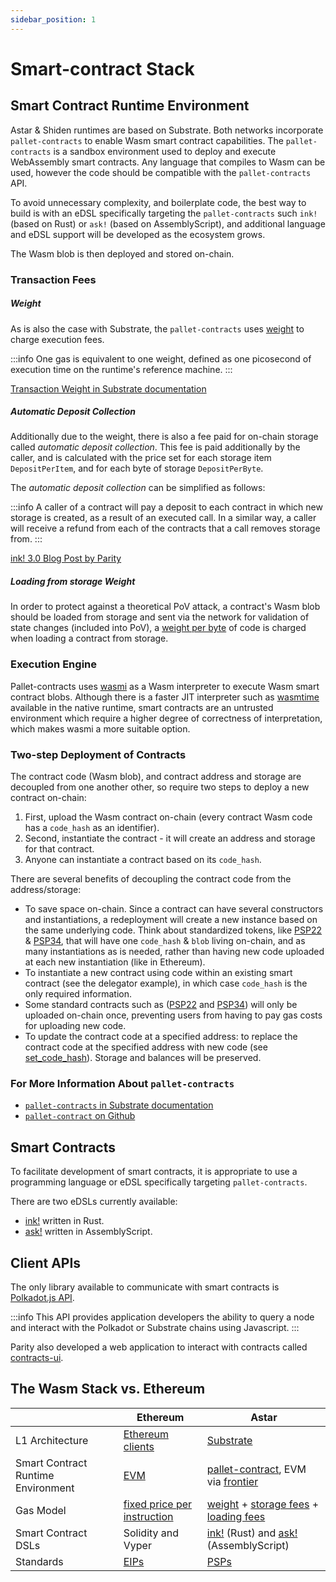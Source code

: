 ```yaml
---
sidebar_position: 1
---
```


# Smart-contract Stack

## Smart Contract Runtime Environment

Astar & Shiden runtimes are based on Substrate. Both networks incorporate `pallet-contracts` to enable Wasm smart contract capabilities. The `pallet-contracts` is a sandbox environment used to deploy and execute WebAssembly smart contracts. Any language that compiles to Wasm can be used, however the code should be compatible with the `pallet-contracts` API.

To avoid unnecessary complexity, and boilerplate code, the best way to build is with an eDSL specifically targeting the `pallet-contracts` such `ink!` (based on Rust) or `ask!` (based on AssemblyScript), and additional language and eDSL support will be developed as the ecosystem grows.

The Wasm blob is then deployed and stored on-chain.

### Transaction Fees

##### Weight

As is also the case with Substrate, the `pallet-contracts` uses [weight][weight] to charge execution fees.

:::info
One gas is equivalent to one weight, defined as one picosecond of execution time on the runtime's reference machine.
:::

[Transaction Weight in Substrate documentation][weight]

##### Automatic Deposit Collection

Additionally due to the weight, there is also a fee paid for on-chain storage called *automatic deposit collection*. This fee is paid additionally by the caller, and is calculated with the price set for each storage item `DepositPerItem`, and for each byte of storage `DepositPerByte`.

The *automatic deposit collection* can be simplified as follows:

:::info
A caller of a contract will pay a deposit to each contract in which new storage is created, as a result of an executed call. In a similar way, a caller will receive a refund from each of the contracts that a call removes storage from.
:::

[ink! 3.0 Blog Post by Parity](https://www.parity.io/blog/ink-3-0-paritys-rust-based-language-gets-a-major-update)

##### Loading from storage Weight
In order to protect against a theoretical PoV attack, a contract's Wasm blob should be loaded from storage and sent via the network for validation of state changes (included into PoV), a [weight per byte](https://github.com/paritytech/substrate/blob/97ae6be11b0132224a05634c508417f048894670/frame/contracts/src/lib.rs#L331-L350) of code is charged when loading a contract from storage.


### Execution Engine

Pallet-contracts uses [wasmi](https://github.com/paritytech/wasmi) as a Wasm interpreter to execute Wasm smart contract blobs. Although there is a faster JIT interpreter such as [wasmtime](https://github.com/bytecodealliance/wasmtime) available in the native runtime, smart contracts are an untrusted environment which require a higher degree of correctness of interpretation, which makes wasmi a more suitable option.

### Two-step Deployment of Contracts

The contract code (Wasm blob), and contract address and storage are decoupled from one another other, so require two steps to deploy a new contract on-chain:

1. First, upload the Wasm contract on-chain (every contract Wasm code has a `code_hash` as an identifier).
2. Second, instantiate the contract - it will create an address and storage for that contract.
3. Anyone can instantiate a contract based on its `code_hash`.

There are several benefits of decoupling the contract code from the address/storage:

- To save space on-chain. Since a contract can have several constructors and instantiations, a redeployment will create a new instance based on the same underlying code. Think about standardized tokens, like [PSP22][PSP22] & [PSP34][PSP34], that will have one `code_hash` & `blob` living on-chain, and as many instantiations as is needed, rather than having new code uploaded at each new instantiation (like in Ethereum).
- To instantiate a new contract using code within an existing smart contract (see the delegator example), in which case `code_hash` is the only required information.
- Some standard contracts such as ([PSP22][PSP22] and [PSP34][PSP34]) will only be uploaded on-chain once, preventing users from having to pay gas costs for uploading new code.
- To update the contract code at a specified address: to replace the contract code at the specified address with new code (see [set_code_hash][set_code_hash]). Storage and balances will be preserved.

### For More Information About `pallet-contracts`

- [`pallet-contracts` in Substrate documentation](https://docs.substrate.io/v3/runtime/smart-contracts/)
- [`pallet-contract` on Github](https://github.com/paritytech/substrate/tree/master/frame/contracts)

## Smart Contracts

To facilitate development of smart contracts, it is appropriate to use a programming language or eDSL specifically targeting `pallet-contracts`.

There are two eDSLs currently available:

- [ink!] written in Rust.
- [ask!][ask!] written in AssemblyScript.

## Client APIs

The only library available to communicate with smart contracts is [Polkadot.js API](https://github.com/polkadot-js/api).

:::info
This API provides application developers the ability to query a node and interact with the Polkadot or Substrate chains using Javascript.
:::

Parity also developed a web application to interact with contracts called [contracts-ui](https://github.com/paritytech/contracts-ui).

## The Wasm Stack vs. Ethereum

| | Ethereum | Astar |
| --- | --- | --- |
| L1 Architecture | [Ethereum clients](https://ethereum.org/en/developers/docs/nodes-and-clients/) | [Substrate](https://substrate.io/)
Smart Contract Runtime Environment | [EVM] | [pallet-contract], EVM via [frontier]
Gas Model | [fixed price per instruction] | [weight] + [storage fees][storage] + [loading fees]
Smart Contract DSLs | Solidity and Vyper | [ink!] (Rust) and [ask!] (AssemblyScript)
Standards | [EIPs] | [PSPs]

[weight]: https://docs.substrate.io/v3/concepts/weight/
[PSP22]: https://github.com/w3f/PSPs/blob/master/PSPs/psp-22.md
[PSP34]: https://github.com/w3f/PSPs/blob/master/PSPs/psp-34.md
[set_code_hash]: https://paritytech.github.io/ink/ink_env/fn.set_code_hash.html
[ink!]: https://github.com/paritytech/ink
[ask!]: https://github.com/ask-lang/ask
[EVM]: https://ethereum.org/en/developers/docs/evm/
[pallet-contract]: https://github.com/paritytech/substrate/tree/master/frame/contracts
[fixed price per instruction]: https://ethereum.github.io/yellowpaper/paper.pdf
[frontier]: https://github.com/paritytech/frontier
[weight]: https://docs.substrate.io/v3/concepts/weight/
[storage]: https://github.com/paritytech/substrate/blob/c00ed052e7cd72cfc4bc0e00e38722081b789ff5/frame/contracts/src/lib.rs#L351
[loading fees]: https://github.com/paritytech/substrate/blob/97ae6be11b0132224a05634c508417f048894670/frame/contracts/src/lib.rs#L331-L350
[EIPs]: https://eips.ethereum.org/
[PSPs]: https://github.com/w3f/PSPs
